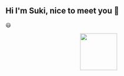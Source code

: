 ## Hi I'm Suki, nice to meet you 👋
😃


<div id="header" align="center">
  <img src="https://media.giphy.com/media/3oEduG3Gpf50zfgRDG/giphy.gif?cid=ecf05e4758dei3yk3nztdg8a89mggd7mwkkjx49477o7s4wd&ep=v1_gifs_search&rid=giphy.gif&ct=g" width="100"/>
</div>

<!--
**SukianCR/SukianCR** is a ✨ _special_ ✨ repository because its `README.md` (this file) appears on your GitHub profile.

Here are some ideas to get you started:

- 🔭 I’m currently working on ...
- 🌱 I’m currently learning ...
- 👯 I’m looking to collaborate on ...
- 🤔 I’m looking for help with ...
- 💬 Ask me about ...
- 📫 How to reach me: ...
- 😄 Pronouns: ...
- ⚡ Fun fact: ...
-->
